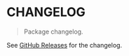 # CHANGELOG

> Package changelog.

See [GitHub Releases](https://github.com/stdlib-js/stats-base-meanpn/releases) for the changelog.